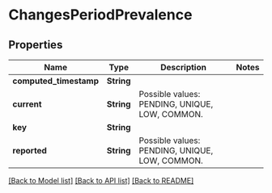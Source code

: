 # ChangesPeriodPrevalence

## Properties

Name | Type | Description | Notes
------------ | ------------- | ------------- | -------------
**computed_timestamp** | **String** |  |
**current** | **String** | Possible values: PENDING, UNIQUE, LOW, COMMON. |
**key** | **String** |  |
**reported** | **String** | Possible values: PENDING, UNIQUE, LOW, COMMON. |

[[Back to Model list]](../README.md#documentation-for-models) [[Back to API list]](../README.md#documentation-for-api-endpoints) [[Back to README]](../README.md)
